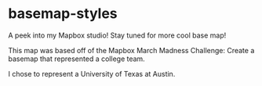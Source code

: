 # basemap-styles
A peek into my Mapbox studio! Stay tuned for more cool base map!

This map was based off of the Mapbox March Madness Challenge: Create a basemap that represented a college team. 

I chose to represent a University of Texas at Austin.


